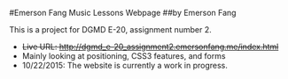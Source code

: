 #Emerson Fang Music Lessons Webpage
##by Emerson Fang

This is a project for DGMD E-20, assignment number 2.

* ~~Live URL: http://dgmd_e-20_assignment2.emersonfang.me/index.html~~
* Mainly looking at positioning, CSS3 features, and forms
* 10/22/2015: The website is currently a work in progress.

